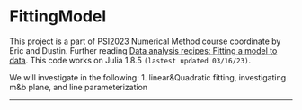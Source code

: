 # FittingModel
This project is a part of PSI2023 Numerical Method course coordinate by Eric and Dustin. Further reading [Data analysis recipes: Fitting a model to data](arXiv:1008.4686v1). This code works on Julia 1.8.5 `(lastest updated 03/16/23)`.

We will investigate in the following: 1. linear&Quadratic fitting, investigating m&b plane, and line parameterization
***

